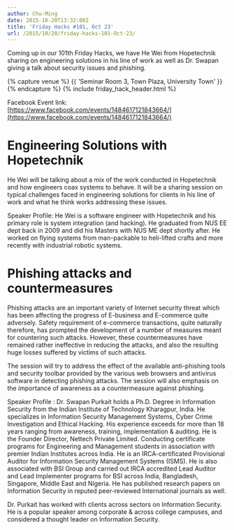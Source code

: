 ```yaml
---
author: Chu-Ming
date: 2015-10-20T13:32:00Z
title: 'Friday Hacks #101, Oct 23'
url: /2015/10/20/friday-hacks-101-Oct-23/
---
```


Coming up in our 101th Friday Hacks, we have He Wei from Hopetechnik sharing on engineering solutions in his line of work as well as Dr. Swapan giving a talk about security issues and phishing.

{% capture venue %}
    {{ 'Seminar Room 3, Town Plaza, University Town' }}
{% endcapture %}
{% include friday_hack_header.html %}

Facebook Event link: [https://www.facebook.com/events/1484617121843664/](https://www.facebook.com/events/1484617121843664/)

# Engineering Solutions with Hopetechnik
He Wei will be talking about a mix of the work conducted in Hopetechnik and how engineers coax systems to behave. It will be a sharing session on typical challenges faced in engineering solutions for clients in his line of work and what he think works addressing these issues.

Speaker Profile:
He Wei is a software engineer with Hopetechnik and his primary role is system integration (and hacking).
He graduated from NUS EE dept back in 2009 and did his Masters with NUS ME dept shortly after. He worked on flying systems from man-packable to heli-lifted crafts and more recently with industrial robotic systems.

# Phishing attacks and countermeasures
Phishing attacks are an important variety of Internet security threat which has been affecting the progress of E-business and E-commerce quite adversely. Safety requirement of e-commerce transactions, quite naturally therefore, has prompted the development of a number of measures meant for countering such attacks. However, these countermeasures have remained rather ineffective in reducing the attacks, and also the resulting huge losses suffered by victims of such attacks.

The session will try to address the effect of the available anti-phishing tools and security toolbar provided by the various web browsers and antivirus software in detecting phishing attacks. The session will also emphasis on the importance of awareness as a countermeasure against phishing.

Speaker Profile :
Dr. Swapan Purkait holds a Ph.D. Degree in Information Security from the Indian Institute of Technology Kharagpur, India. He specializes in Information Security Management Systems, Cyber Crime Investigation and Ethical Hacking. His experience exceeds for more than 18 years ranging from awareness, training, implementation & auditing. He is the Founder Director, Nettech Private Limited. Conducting certificate programs for Engineering and Management students in association with premier Indian Institutes across India. He is an IRCA-certificated Provisional Auditor for Information Security Management Systems (ISMS). He is also associated with BSI Group and carried out IRCA accredited Lead Auditor and Lead Implementer programs for BSI across India, Bangladesh, Singapore, Middle East and Nigeria. He has published research papers on Information Security in reputed peer-reviewed International journals as well.

Dr. Purkait has worked with clients across sectors on Information Security. He is a popular speaker among corporate & across college campuses, and considered a thought leader on Information Security.